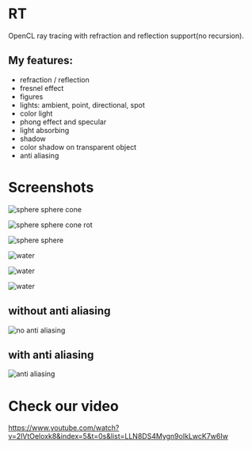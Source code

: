 # RT
OpenCL ray tracing with refraction and reflection support(no recursion).
<br />
## My features:
 * refraction / reflection
 * fresnel effect
 * figures
 * lights: ambient, point, directional, spot
 * color light
 * phong effect and specular
 * light absorbing
 * shadow
 * color shadow on transparent object
 * anti aliasing
 
# Screenshots

![sphere sphere cone](https://github.com/iradchenua/RT/blob/master/some.jpeg)

![sphere sphere cone rot](https://github.com/iradchenua/RT/blob/master/some_rot.jpeg)

![sphere sphere](https://github.com/iradchenua/RT/blob/master/spheres.jpeg)

![water](https://github.com/iradchenua/RT/blob/master/water.jpeg)

![water](https://github.com/iradchenua/RT/blob/master/water2.png)

![water](https://github.com/iradchenua/RT/blob/master/water3.png)
 
 ## without anti aliasing
 
![no anti aliasing](https://github.com/iradchenua/RT/blob/master/shadow_antialsing.jpeg)

 ## with anti aliasing
 
![anti aliasing](https://github.com/iradchenua/RT/blob/master/shadow_antialsing_on.jpeg) 
 
# Check our video
https://www.youtube.com/watch?v=2lVtOeloxk8&index=5&t=0s&list=LLN8DS4Mygn9oIkLwcK7w6Iw
